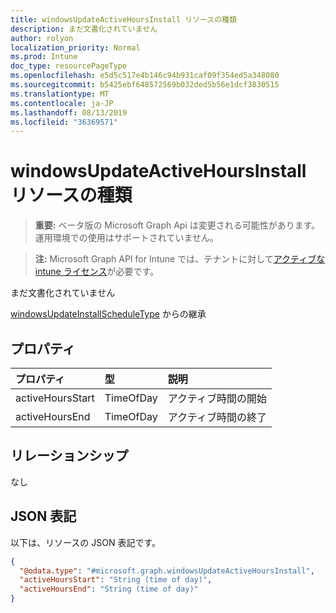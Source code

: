 ```yaml
---
title: windowsUpdateActiveHoursInstall リソースの種類
description: まだ文書化されていません
author: rolyon
localization_priority: Normal
ms.prod: Intune
doc_type: resourcePageType
ms.openlocfilehash: e5d5c517e4b146c94b931caf09f354ed5a348080
ms.sourcegitcommit: b5425ebf648572569b032ded5b56e1dcf3830515
ms.translationtype: MT
ms.contentlocale: ja-JP
ms.lasthandoff: 08/13/2019
ms.locfileid: "36369571"
---
```

# <a name="windowsupdateactivehoursinstall-resource-type"></a>windowsUpdateActiveHoursInstall リソースの種類

> **重要:** ベータ版の Microsoft Graph Api は変更される可能性があります。運用環境での使用はサポートされていません。

> **注:** Microsoft Graph API for Intune では、テナントに対して[アクティブな intune ライセンス](https://go.microsoft.com/fwlink/?linkid=839381)が必要です。

まだ文書化されていません


[windowsUpdateInstallScheduleType](../resources/intune-deviceconfig-windowsupdateinstallscheduletype.md) からの継承

## <a name="properties"></a>プロパティ
|プロパティ|型|説明|
|:---|:---|:---|
|activeHoursStart|TimeOfDay|アクティブ時間の開始|
|activeHoursEnd|TimeOfDay|アクティブ時間の終了|

## <a name="relationships"></a>リレーションシップ
なし

## <a name="json-representation"></a>JSON 表記
以下は、リソースの JSON 表記です。
<!-- {
  "blockType": "resource",
  "@odata.type": "microsoft.graph.windowsUpdateActiveHoursInstall"
}
-->
``` json
{
  "@odata.type": "#microsoft.graph.windowsUpdateActiveHoursInstall",
  "activeHoursStart": "String (time of day)",
  "activeHoursEnd": "String (time of day)"
}
```



